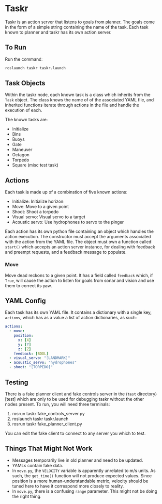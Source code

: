 # Taskr

Taskr is an action server that listens to goals from planner. The goals come in
the form of a simple string containing the name of the task. Each task known to
planner and taskr has its own action server.

## To Run

Run the command:
```bash
roslaunch taskr taskr.launch
```

## Task Objects

Within the taskr node, each known task is a class which inherits from the
`Task` object. The class knows the name of of the associated YAML file, and
inherited functions iterate through actions in the file and handle the
execution of each.

The known tasks are:

* Initialize
* Bins
* Buoys
* Gate
* Maneuver
* Octagon
* Torpedo
* Square (misc test task)

## Actions

Each task is made up of a combination of five known actions:

* Initialize: Initialize horizon
* Move: Move to a given point
* Shoot: Shoot a torpedo
* Visual servo: Visual servo to a target
* Acoustic servo: Use hydrophones to servo to the pinger

Each action has its own python file containing an object which handles the
action execution. The constructor must accept the arguments associated with the
action from the YAML file. The object must own a function called `start()`
which accepts an action server instance, for dealing with feedback and preempt
requests, and a feedback message to populate.

### Move

Move dead reckons to a given point. It has a field called `feedback` which, if
`True`, will cause the action to listen for goals from sonar and vision and use
them to correct its yaw.

## YAML Config

Each task has its own YAML file. It contains a dictionary with a single key,
`actions`, which has as a value a list of action dictionaries, as such:

```yaml
actions:
  - move:
    position:
      x: [X]
      y: [Y]
      z: [Z]
    feedback: [BOOL]
  - visual_servo: "[LANDMARK]"
  - acoustic_servo: "hydrophones"
  - shoot: "[TORPEDO]"
```

## Testing

There is a fake planner client and fake controls server in the (`test` directory)[test]
which are only to be used for debugging taskr without the other nodes present.
To run, you will need three terminals:

1. rosrun taskr fake_controls_server.py
2. roslaunch taskr taskr.launch
3. rosrun taskr fake_planner_client.py

You can edit the fake client to connect to any server you which to test.

## Things That Might Not Work

* Messages temporarily live in old planner and need to be updated.
* YAMLs contain fake data.
* In `move.py`, the `VELOCITY` variable is apparently unrelated to m/s units.
  As such, the `get_time()` function will not produce expected values. Since
  position is a more human-understandable metric, velocity should be tuned here
  to have it correspond more closely to reality.
* In `move.py`, there is a confusing `range` parameter. This might not be doing
  the right thing.
